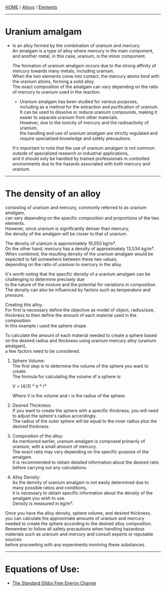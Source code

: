 [HOME](/README.md) / [Alloys](../readme.md) / [Elements](../../readme.md)   
  
---------------------
  
# Uranium amalgam   
  - Is an alloy formed by the combination of uranium and mercury.   
     An amalgam is a type of alloy where mercury is the main component,   
      and another metal, in this case, uranium, is the minor component.  
  
    The formation of uranium amalgam occurs due to the strong affinity of mercury towards many metals, including uranium.   
     When the two elements come into contact, the mercury atoms bind with the uranium atoms, forming a solid alloy.    
      The exact composition of the amalgam can vary depending on the ratio of mercury to uranium used in the reaction.    

     - Uranium amalgam has been studied for various purposes,    
        including as a method for the extraction and purification of uranium.   
         It can be used to dissolve or reduce uranium compounds, making it easier to separate uranium from other materials.    
          However, due to the toxicity of mercury and the radioactivity of uranium,    
           the handling and use of uranium amalgam are strictly regulated and require specialized knowledge and safety precautions.    
  
     It's important to note that the use of uranium amalgam is not common outside of specialized research or industrial applications,   
      and it should only be handled by trained professionals in controlled environments due to the hazards associated with both mercury and uranium.   

---------------------  

# The density of an alloy 
   consisting of uranium and mercury, commonly referred to as uranium amalgam,   
    can vary depending on the specific composition and proportions of the two elements.   
     However, since uranium is significantly denser than mercury,  
      the density of the amalgam will be closer to that of uranium.

   The density of uranium is approximately 19,050 kg/m³.   
    On the other hand, mercury has a density of approximately 13,534 kg/m³.   
     When combined, the resulting density of the uranium amalgam would be expected to fall somewhere between these two values,    
      depending on the ratio of uranium to mercury in the alloy.   

It's worth noting that the specific density of a uranium amalgam can be challenging to determine precisely due    
 to the nature of the mixture and the potential for variations in composition.    
  The density can also be influenced by factors such as temperature and pressure.   

Creating this alloy:  
For first is necessary define the objective as model of object, radius/size, thickness to then define the amount of each material used in the composition:  
In this example i used the sphere shape.   

To calculate the amount of each material needed to create a sphere based on the desired radius and thickness using uranium mercury alloy (uranium amalgam),   
 a few factors need to be considered.

1. Sphere Volume:   
    The first step is to determine the volume of the sphere you want to create.   
     The formula for calculating the volume of a sphere is:    

    V = (4/3) * π * r³   

    Where V is the volume and r is the radius of the sphere.   

2. Desired Thickness:  
    If you want to create the sphere with a specific thickness, you will need to adjust the sphere's radius accordingly.    
     The radius of the outer sphere will be equal to the inner radius plus the desired thickness.   

3. Composition of the alloy:   
    As mentioned earlier, uranium amalgam is composed primarily of uranium, with a small amount of mercury.    
     The exact ratio may vary depending on the specific purpose of the amalgam.    
      It is recommended to obtain detailed information about the desired ratio before carrying out any calculations.    

4. Alloy Density:   
    As the density of uranium amalgam is not easily determined due to many possible ratios and conditions,   
     it is necessary to obtain specific information about the density of the amalgam you wish to use.   
      Density is measured in kg/m³.

Once you have the alloy density, sphere volume, and desired thickness,    
 you can calculate the approximate amounts of uranium and mercury needed to create the sphere according to the desired alloy composition.   
  Remember to follow all safety precautions when handling hazardous materials such as uranium and mercury and consult experts or reputable sources    
   before proceeding with any experiments involving these substances.   

----------------------

#  Equations of Use:  
 - [The Standard Gibbs Free Energy Change](/assets/docs/universe/equations/Heat-Energy/Energy/1.md)   
